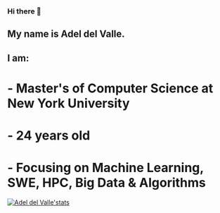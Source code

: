 ### Hi there 👋

## My name is Adel del Valle. 
## I am:
# - Master's of Computer Science at New York University 
# - 24 years old
# - Focusing on Machine Learning, SWE, HPC, Big Data & Algorithms
[![Adel del Valle'stats](https://github-readme-stats.vercel.app/api?username=adeldelvalle)](https://github.com/adeldelvalle/github-readme-stats)

<!--
**adeldelvalle/adeldelvalle** is a ✨ _special_ ✨ repository because its `README.md` (this file) appears on your GitHub profile.

Here are some ideas to get you started:

- 🔭 I’m currently working on ...
- 🌱 I’m currently learning ...
- 👯 I’m looking to collaborate on ...
- 🤔 I’m looking for help with ...
- 💬 Ask me about ...
- 📫 How to reach me: ...
- 😄 Pronouns: ...
- ⚡ Fun fact: ...
-->
